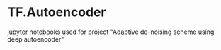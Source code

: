 # TF.Autoencoder
jupyter notebooks used for project "Adaptive de-noising scheme using deep autoencoder" 
 
